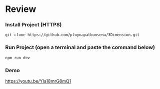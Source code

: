 # Review

### Install Project (HTTPS)
`git clone https://github.com/ploynapatbunsena/3Dimension.git`

### Run Project (open a terminal and paste the command below)
`npm run dev`

### Demo
https://youtu.be/YIa18mrG8mQ1
